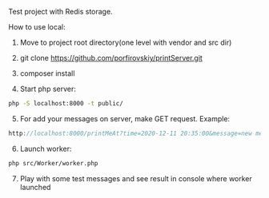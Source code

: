 
Test project with Redis storage.

How to use local:

1. Move to project root directory(one level with vendor and src dir)

2. git clone https://github.com/porfirovskiy/printServer.git

3. composer install

4. Start php server:
```sh
php -S localhost:8000 -t public/
```
5. For add your messages on server, make GET request.
Example:
```js
http://localhost:8000/printMeAt?time=2020-12-11 20:35:00&message=new message 32
```
6. Launch worker:
```sh
php src/Worker/worker.php
```
7. Play with some test messages and see result in console where worker launched


